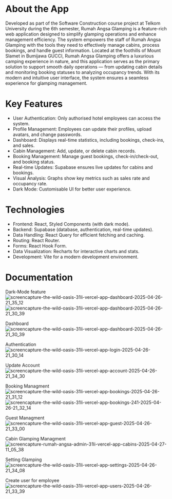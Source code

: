 # About the App

Developed as part of the Software Construction course project at Telkom University during the 6th semester, Rumah Angsa Glamping is a feature-rich web application designed to simplify glamping operations and enhance management efficiency. The system empowers the staff of Rumah Angsa Glamping with the tools they need to effectively manage cabins, process bookings, and handle guest information.
Located at the foothills of Mount Slamet in Bumijawa GUCCI, Rumah Angsa Glamping offers a luxurious camping experience in nature, and this application serves as the primary solution to support smooth daily operations — from updating cabin details and monitoring booking statuses to analyzing occupancy trends. With its modern and intuitive user interface, the system ensures a seamless experience for glamping management.

# Key Features
- User Authentication: Only authorised hotel employees can access the system.
- Profile Management: Employees can update their profiles, upload avatars, and change passwords.
- Dashboard: Displays real-time statistics, including bookings, check-ins, and sales.
- Cabin Management: Add, update, or delete cabin records.
- Booking Management: Manage guest bookings, check-in/check-out, and booking status.
- Real-time Updates: Supabase ensures live updates for cabins and bookings.
- Visual Analysis: Graphs show key metrics such as sales rate and occupancy rate.
- Dark Mode: Customisable UI for better user experience.

# Technologies
- Frontend: React, Styled Components (with dark mode).
- Backend: Supabase (database, authentication, real-time updates).
- Data Handling: React Query for efficient fetching and caching.
- Routing: React Router.
- Forms: React Hook Form.
- Data Visualization: Recharts for interactive charts and stats.
- Development: Vite for a modern development environment.

# Documentation
Dark-Mode feature
![screencapture-the-wild-oasis-31li-vercel-app-dashboard-2025-04-26-21_35_12](https://github.com/user-attachments/assets/212e7eee-41e5-4c4d-9478-3cd240b43c47)
![screencapture-the-wild-oasis-31li-vercel-app-dashboard-2025-04-26-21_30_39](https://github.com/user-attachments/assets/779202b6-9c50-4cd8-b45c-5b7a89bf1312)

Dashboard
![screencapture-the-wild-oasis-31li-vercel-app-dashboard-2025-04-26-21_30_39](https://github.com/user-attachments/assets/b7a4dab1-ac90-4cad-8cfe-9f108709e0ea)

Authentication 
![screencapture-the-wild-oasis-31li-vercel-app-login-2025-04-26-21_30_14](https://github.com/user-attachments/assets/47942102-dabc-4903-b3ad-f60358dd62e5)

Update Account
![screencapture-the-wild-oasis-31li-vercel-app-account-2025-04-26-21_34_30](https://github.com/user-attachments/assets/97555096-c094-47fa-ba6b-04aa04c3e3a0)

Booking Managment
![screencapture-the-wild-oasis-31li-vercel-app-bookings-2025-04-26-21_31_12](https://github.com/user-attachments/assets/b5483df4-13af-43ff-aba3-e68cb83746ba)
![screencapture-the-wild-oasis-31li-vercel-app-bookings-241-2025-04-26-21_32_14](https://github.com/user-attachments/assets/0924ab9d-6e09-4466-bb6d-b7c804f452a0)

Guest Managment
![screencapture-the-wild-oasis-31li-vercel-app-guest-2025-04-26-21_33_00](https://github.com/user-attachments/assets/61dda430-74d5-41d9-96a9-0a3fd444594c)

Cabin Glamping Managment
![screencapture-rumah-angsa-admin-31li-vercel-app-cabins-2025-04-27-11_05_38](https://github.com/user-attachments/assets/2bcc995e-e2f3-4b7e-aa96-7f608ff4f03c)

Setting Glamping
![screencapture-the-wild-oasis-31li-vercel-app-settings-2025-04-26-21_34_08](https://github.com/user-attachments/assets/78052492-a6ea-43d3-b523-b40742de15bf)

Create user for employee
![screencapture-the-wild-oasis-31li-vercel-app-users-2025-04-26-21_33_39](https://github.com/user-attachments/assets/8c782117-a617-44d9-a63e-a615549ad6ad)



